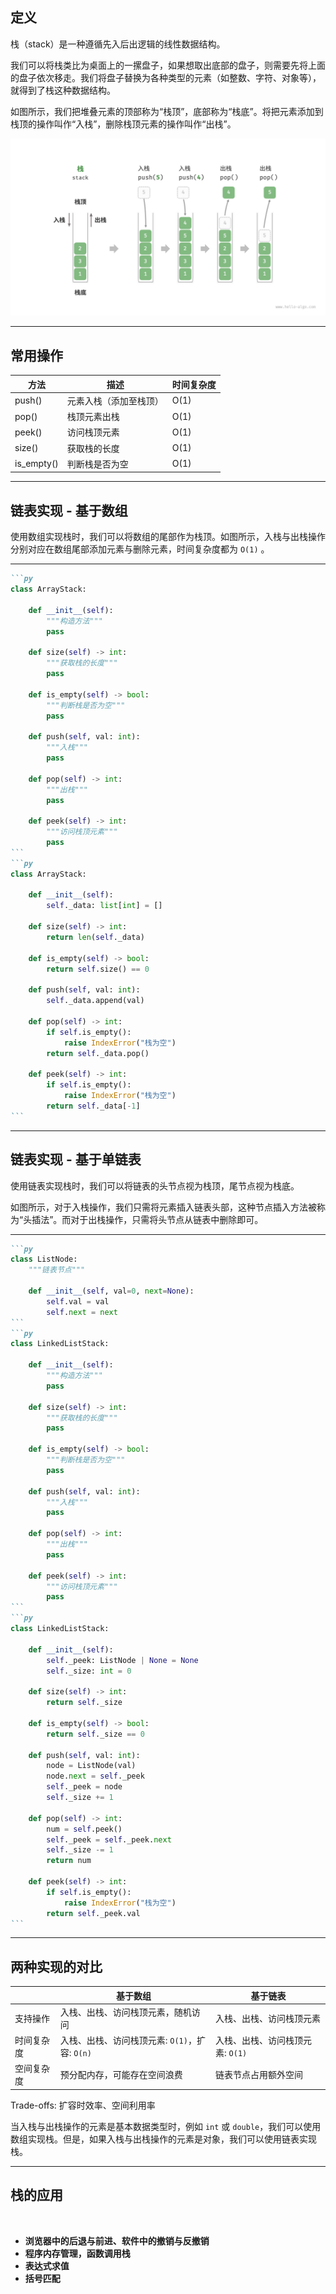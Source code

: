 ## 定义

栈（stack）是一种遵循先入后出逻辑的线性数据结构。

我们可以将栈类比为桌面上的一摞盘子，如果想取出底部的盘子，则需要先将上面的盘子依次移走。我们将盘子替换为各种类型的元素（如整数、字符、对象等），就得到了栈这种数据结构。

如图所示，我们把堆叠元素的顶部称为“栈顶”，底部称为“栈底”。将把元素添加到栈顶的操作叫作“入栈”，删除栈顶元素的操作叫作“出栈”。

<img class="w-100" border="rounded" src="../images/stack.png">

<!-- 
羽毛球盒子、书本堆、餐盘堆等都是栈的实例，它们都遵循先入后出的原则。栈的应用非常广泛，例如函数调用栈、表达式求值、括号匹配等。
-->
---

## 常用操作

| 方法 | 描述 | 时间复杂度 |
| --- | --- | --- |
| push() | 元素入栈（添加至栈顶） | O(1) |
| pop() | 栈顶元素出栈 | O(1) |
| peek() | 访问栈顶元素 | O(1) |
| size() | 获取栈的长度 | O(1) |
| is_empty() | 判断栈是否为空 | O(1) |

<!--
我们重点优化的是入栈和出栈操作，因为这两个操作是栈的核心操作。在栈的实现中，我们通常使用数组或链表来存储元素，这两种数据结构的特点如下。
-->
---

## 链表实现 - 基于数组

使用数组实现栈时，我们可以将数组的尾部作为栈顶。如图所示，入栈与出栈操作分别对应在数组尾部添加元素与删除元素，时间复杂度都为 `O(1)` 。

<v-switch>
  <template #0> <img class="w-100" border="rounded" src="../images/stack_array_1.png"> </template>
  <template #1> <img v-click="1" class="w-100" border="rounded" src="../images/stack_array_2.png"> </template>
  <template #2> <img v-click="2" class="w-100" border="rounded" src="../images/stack_array_3.png"> </template>
</v-switch>

---

````md magic-move
```py 
class ArrayStack:

    def __init__(self):
        """构造方法"""
        pass

    def size(self) -> int:
        """获取栈的长度"""
        pass

    def is_empty(self) -> bool:
        """判断栈是否为空"""
        pass

    def push(self, val: int):
        """入栈"""
        pass

    def pop(self) -> int:
        """出栈"""
        pass

    def peek(self) -> int:
        """访问栈顶元素"""
        pass
```
```py
class ArrayStack:

    def __init__(self):
        self._data: list[int] = []

    def size(self) -> int:
        return len(self._data)

    def is_empty(self) -> bool:
        return self.size() == 0

    def push(self, val: int):
        self._data.append(val)

    def pop(self) -> int:
        if self.is_empty():
            raise IndexError("栈为空")
        return self._data.pop()

    def peek(self) -> int:
        if self.is_empty():
            raise IndexError("栈为空")
        return self._data[-1]
```
````

---

## 链表实现 - 基于单链表

使用链表实现栈时，我们可以将链表的头节点视为栈顶，尾节点视为栈底。

如图所示，对于入栈操作，我们只需将元素插入链表头部，这种节点插入方法被称为“头插法”。而对于出栈操作，只需将头节点从链表中删除即可。

<v-switch>
  <template #0> <img class="w-100" border="rounded" src="../images/stac_linkedlist_1.png"> </template>
  <template #1> <img v-click="1" class="w-100" border="rounded" src="../images/stack_linkedlist_2.png"> </template>
  <template #2> <img v-click="2" class="w-100" border="rounded" src="../images/stack_linkedlist_3.png"> </template>
</v-switch>

---

````md magic-move
```py
class ListNode:
    """链表节点"""

    def __init__(self, val=0, next=None):
        self.val = val
        self.next = next
```
```py
class LinkedListStack:

    def __init__(self):
        """构造方法"""
        pass

    def size(self) -> int:
        """获取栈的长度"""
        pass

    def is_empty(self) -> bool:
        """判断栈是否为空"""
        pass

    def push(self, val: int):
        """入栈"""
        pass

    def pop(self) -> int:
        """出栈"""
        pass

    def peek(self) -> int:
        """访问栈顶元素"""
        pass
```
```py
class LinkedListStack:

    def __init__(self):
        self._peek: ListNode | None = None
        self._size: int = 0

    def size(self) -> int:
        return self._size

    def is_empty(self) -> bool:
        return self._size == 0

    def push(self, val: int):
        node = ListNode(val)
        node.next = self._peek
        self._peek = node
        self._size += 1

    def pop(self) -> int:
        num = self.peek()
        self._peek = self._peek.next
        self._size -= 1
        return num

    def peek(self) -> int:
        if self.is_empty():
            raise IndexError("栈为空")
        return self._peek.val
```
````

---

## 两种实现的对比

|  | 基于数组 | 基于链表 |
| --- | --- | --- |
| 支持操作 | 入栈、出栈、访问栈顶元素，随机访问 | 入栈、出栈、访问栈顶元素 |
| 时间复杂度 | 入栈、出栈、访问栈顶元素: `O(1)`，扩容: `O(n)` | 入栈、出栈、访问栈顶元素: `O(1)` |
| 空间复杂度 | 预分配内存，可能存在空间浪费 | 链表节点占用额外空间 |

Trade-offs: 扩容时效率、空间利用率

当入栈与出栈操作的元素是基本数据类型时，例如 `int` 或 `double`，我们可以使用数组实现栈。但是，如果入栈与出栈操作的元素是对象，我们可以使用链表实现栈。

<!--
两种实现都支持栈定义中的各项操作。数组实现额外支持随机访问，但这已超出了栈的定义范畴，因此一般不会用到。
在基于数组的实现中，入栈和出栈操作都在预先分配好的连续内存中进行，具有很好的缓存本地性，因此效率较高。然而，如果入栈时超出数组容量，会触发扩容机制，导致该次入栈操作的时间复杂度变为O(n)。
在基于链表的实现中，链表的扩容非常灵活，不存在上述数组扩容时效率降低的问题。但是，入栈操作需要初始化节点对象并修改指针，因此效率相对较低。不过，如果入栈元素本身就是节点对象，那么可以省去初始化步骤，从而提高效率。
基于数组实现的栈在触发扩容时效率会降低，但由于扩容是低频操作，因此平均效率更高。基于链表实现的栈可以提供更加稳定的效率表现。
在初始化列表时，系统会为列表分配“初始容量”，该容量可能超出实际需求；并且，扩容机制通常是按照特定倍率（例如 2 倍）进行扩容的，扩容后的容量也可能超出实际需求。因此，基于数组实现的栈可能造成一定的空间浪费。然而，由于链表节点需要额外存储指针，因此链表节点占用的空间相对较大。综上，我们不能简单地确定哪种实现更加节省内存，需要针对具体情况进行分析。
-->
---

## 栈的应用

<br>
<v-clicks>

- **浏览器中的后退与前进、软件中的撤销与反撤销** 
- **程序内存管理，函数调用栈** 
- **表达式求值**
- **括号匹配**

</v-clicks>
<!--
[click]
每当我们打开新的网页，浏览器就会对上一个网页执行入栈，这样我们就可以通过后退操作回到上一个网页。后退操作实际上是在执行出栈。如果要同时支持后退和前进，那么需要两个栈来配合实现。
在软件中，我们经常会使用撤销和反撤销功能。撤销操作实际上是在执行出栈，而反撤销操作则是在执行入栈。这两个操作可以通过两个栈来实现。
[click]
在程序内存管理中，栈用于存储函数调用的上下文信息。每次调用函数时，系统都会在栈顶添加一个栈帧，用于记录函数的上下文信息。在递归函数中，向下递推阶段会不断执行入栈操作，而向上回溯阶段则会不断执行出栈操作。
每次调用函数时，系统都会在栈顶添加一个栈帧，用于记录函数的上下文信息。在递归函数中，向下递推阶段会不断执行入栈操作，而向上回溯阶段则会不断执行出栈操作。
[click]
在表达式求值中，我们可以使用两个栈来实现。一个栈用于存储操作数，另一个栈用于存储运算符。当遇到运算符时，我们可以通过比较优先级来决定是否执行计算。这种方法可以处理多种运算符，例如加减乘除、括号等。
[click]
在括号匹配中，我们可以使用栈来实现。遍历字符串时，遇到左括号时执行入栈操作，遇到右括号时执行出栈操作。如果最终栈为空，则说明括号匹配成功；否则，说明括号匹配失败。
-->